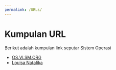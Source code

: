 ```yaml
---
permalink: /URLs/
---
```


# Kumpulan URL
Berikut adalah kumpulan link seputar Sistem Operasi
* [OS.VLSM.ORG](https://os.vlsm.org/)
* [Louisa Natalika](../)
